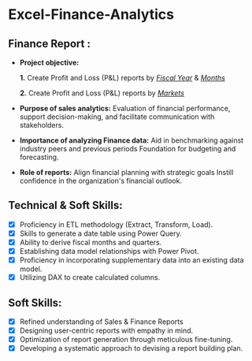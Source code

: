 # Excel-Finance-Analytics
## Finance Report :

- **Project objective:** 

    **1.** Create Profit and Loss (P&L) reports by _[Fiscal Year](https://github.com/Kavitha-Bondu/Excel-Finance-Analytics/blob/main/P%20%26%20L%20Statement%20by%20Fiscal%20Year.pdf)_ & _[Months](https://github.com/Kavitha-Bondu/Excel-Finance-Analytics/blob/main/P%20%26%20L%20Statement%20by%20Month.pdf)_ 

   **2.** Create Profit and Loss (P&L) reports by _[Markets](https://github.com/Kavitha-Bondu/Excel-Finance-Analytics/blob/main/P%20%26%20L%20Statement%20by%20Markets.pdf)_

- **Purpose of sales analytics:** Evaluation of financial performance, support decision-making, and facilitate communication with stakeholders.

- **Importance of analyzing Finance data:** Aid in benchmarking against industry peers and previous periods Foundation for budgeting and forecasting.

- **Role of reports:** Align financial planning with strategic goals Instill confidence in the organization's financial outlook.


## Technical & Soft Skills:
- [x]	Proficiency in ETL methodology (Extract, Transform, Load).
- [x]	Skills to generate a date table using Power Query.
- [x]	Ability to derive fiscal months and quarters.
- [x]	Establishing data model relationships with Power Pivot.
- [x]	Proficiency in incorporating supplementary data into an existing data model.
- [x]	Utilizing DAX to create calculated columns.

## Soft Skills:
- [x]	Refined understanding of Sales & Finance Reports
- [x]	Designing user-centric reports with empathy in mind.
- [x]	Optimization of report generation through meticulous fine-tuning.
- [x]	Developing a systematic approach to devising a report building plan.
